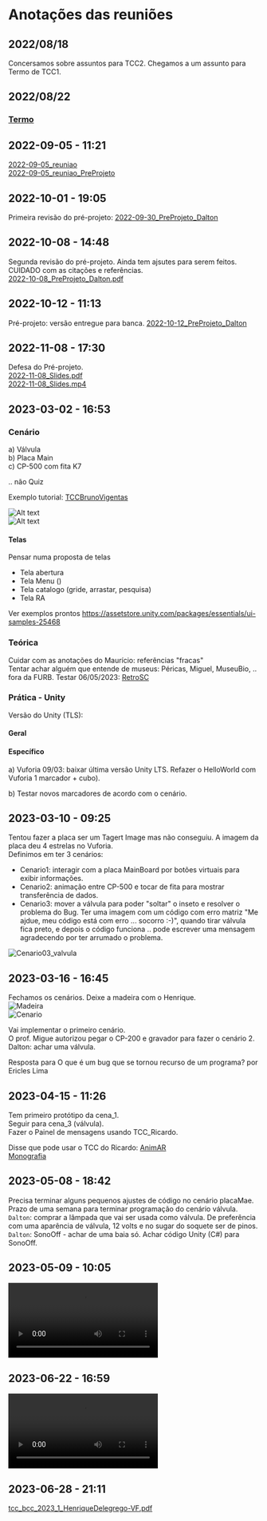 # Anotações das reuniões  

## 2022/08/18  

Concersamos sobre assuntos para TCC2. Chegamos a um assunto para Termo de TCC1.

## 2022/08/22

### [Termo](./Termo.pdf "Termo")  

## 2022-09-05 - 11:21

[2022-09-05_reuniao](2022-09-05_reuniao.pdf "2022-09-05_reuniao")  
[2022-09-05_reuniao_PreProjeto](2022-09-05_reuniao_PreProjeto.pdf "2022-09-05_reuniao_PreProjeto")  

## 2022-10-01 - 19:05

Primeira revisão do pré-projeto: [2022-09-30_PreProjeto_Dalton](2022-09-30_PreProjeto_Dalton.pdf "2022-09-30_PreProjeto_Dalton")  

## 2022-10-08 - 14:48

Segunda revisão do pré-projeto. Ainda tem ajsutes para serem feitos. CUIDADO com as citações e referências.  
[2022-10-08_PreProjeto_Dalton.pdf](2022-10-08_PreProjeto_Dalton.pdf "2022-10-08_PreProjeto_Dalton.pdf")  

## 2022-10-12 - 11:13

Pré-projeto: versão entregue para banca.
[2022-10-12_PreProjeto_Dalton](2022-10-12_PreProjeto_Dalton.pdf "2022-10-12_PreProjeto_Dalton")  

## 2022-11-08 - 17:30

Defesa do Pré-projeto.  
[2022-11-08_Slides.pdf](2022-11-08_Slides.pdf "2022-11-08_Slides.pdf")  
[2022-11-08_Slides.mp4](2022-11-08_Slides.mp4 "2022-11-08_Slides.mp4")  

## 2023-03-02 - 16:53

### Cenário

a) Válvula  
b) Placa Main  
c) CP-500 com fita K7  

  .. não Quiz  

Exemplo tutorial:
[TCCBrunoVigentas](https://github.com/gcgfurb/tcc_BrunoGeislerVigentas/blob/main/Textos/tcc_bcc_2021_1_bvigentas_BrunoGeiserVigentas-VF.pdf)

![Alt text](TelaMenu.png)  
![Alt text](TelaAcervo.png)  

#### Telas

Pensar numa proposta de telas

- Tela abertura
- Tela Menu ()
- Tela catalogo (gride, arrastar, pesquisa)
- Tela RA

Ver exemplos prontos
<https://assetstore.unity.com/packages/essentials/ui-samples-25468>

### Teórica

  Cuidar com as anotações do Maurício: referências "fracas"  
  Tentar achar alguém que entende de museus: Péricas, Miguel, MuseuBio, .. fora da FURB.
  Testar 06/05/2023: [RetroSC](RetroSC.pdf)
  
### Prática - Unity

Versão do Unity (TLS):  

#### Geral

#### Específico

a) Vuforia
09/03: baixar última versão Unity LTS. Refazer o HelloWorld com Vuforia 1 marcador + cubo).  

b) Testar novos marcadores de acordo com o cenário.  

## 2023-03-10 - 09:25

Tentou fazer a placa ser um Tagert Image mas não conseguiu. A imagem da placa deu 4 estrelas no Vuforia.  
Definimos em ter 3 cenários:

- Cenario1: interagir com a placa MainBoard por botões virtuais para exibir informações.  
- Cenario2: animação entre CP-500 e tocar de fita para mostrar transferência de dados.  
- Cenario3: mover a válvula para poder "soltar" o inseto e resolver o problema do Bug. Ter uma imagem com um código com erro matriz "Me ajdue, meu código está com erro ... socorro :-)", quando tirar válvula fica preto, e depois o código funciona .. pode escrever uma mensagem agradecendo por ter arrumado o problema.  

![Cenario03_valvula](Cenario03_valvula.png)  

## 2023-03-16 - 16:45

Fechamos os cenários. Deixe a madeira com o Henrique.  
![Madeira](Madeira.png)  
![Cenario](Cenario.png)  

Vai implementar o primeiro cenário.  
O prof. Migue autorizou pegar o CP-200 e gravador para fazer o cenário 2.  
Dalton: achar uma válvula.  

Resposta para O que é um bug que se tornou recurso de um programa? por Ericles Lima

## 2023-04-15 - 11:26

Tem primeiro protótipo da cena_1.  
Seguir para cena_3 (válvula).  
Fazer o Painel de mensagens usando TCC_Ricardo.  

Disse que pode usar o TCC do Ricardo: [AnimAR](../AnimAR/)  
[Monografia](../AnimAR/2018_1_ricardo-filipe-reiter_monografia.pdf)  

## 2023-05-08 - 18:42

Precisa terminar alguns pequenos ajustes de código no cenário placaMae.  
Prazo de uma semana para terminar programação do cenário válvula.  
```Dalton```: comprar a lâmpada que vai ser usada como válvula. De preferência com uma aparência de válvula, 12 volts e no sugar do soquete ser de pinos.  
```Dalton```: SonoOff - achar de uma baia só. Achar código Unity (C#) para SonoOff.  

## 2023-05-09 - 10:05

<video src="valvulas.mp4" controls title="Title"></video>  

## 2023-06-22 - 16:59

<video src="2023-06-22_CenarioBug.mp4" controls title="Title"></video>

## 2023-06-28 - 21:11

[tcc_bcc_2023_1_HenriqueDelegrego-VF.pdf](tcc_bcc_2023_1_HenriqueDelegrego-VF.pdf)  
